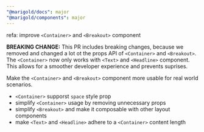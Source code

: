 ```yaml
---
"@marigold/docs": major
"@marigold/components": major
---
```


refa: improve `<Container>` and `<Breakout>`  component

**BREAKING CHANGE:** This PR includes breaking changes, because we removed and changed a lot ot the props API of `<Container>` and `<Breakout>`. The `<Container>` now only works with `<Text>` and `<Headline>` component. This allows for a smoother developer experience and prevents suprises.

Make the `<Container>` and `<Breakout>` component more usable for real world scenarios.

- `<Container>` supporst `space` style prop
- simplify `<Container>` usage by removing unnecessary props
- simplify `<Breakout>` and make it composable with other layout components
- make `<Text>` and `<Headline>` adhere to a `<Container>` content length


